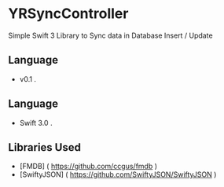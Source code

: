 # YRSyncController
Simple Swift 3 Library to Sync data in Database Insert / Update
  
## Language ##
- v0.1 .

## Language ##
- Swift 3.0 .


## Libraries Used ## 
- [FMDB] ( https://github.com/ccgus/fmdb )
- [SwiftyJSON]  ( https://github.com/SwiftyJSON/SwiftyJSON  ) 

